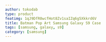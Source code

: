 ```yaml
---
author: tokodab
type: product
featimg: 1qJ9DfR0wcfHot8Zv1saIZq6g5Xkkrd6V
title: Batman Pop Art Samsung Galaxy S9 Case
tags: [samsung, galaxy, s9]
category: [samsung]
---
```

